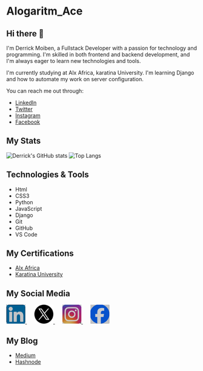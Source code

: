 
# Alogaritm_Ace

## Hi there 👋

I'm Derrick Moiben, a Fullstack Developer with a passion for technology and programming. I'm skilled in both frontend and backend development, and I'm always eager to learn new technologies and tools.

I'm currently studying at Alx Africa, karatina University. I'm learning Django and how to automate my work on server configuration.

You can reach me out through:
- [LinkedIn](https://www.linkedin.com/in/derrick-moiben)
- [Twitter](https://twitter.com/DerrickMoio)
- [Instagram](https://instagram.com/k.i.m_kimtai)
- [Facebook](https://www.facebook.com/derrick.moiben)


## My Stats

![Derrick's GitHub stats](https://github-readme-stats.vercel.app/api?username=derrickkimtai&show_icons=true&theme=radical)
![Top Langs](https://github-readme-stats.vercel.app/api/top-langs/?username=derrickkimtai&layout=compact)

## Technologies & Tools

- Html
- CSS3
- Python
- JavaScript
- Django
- Git
- GitHub
- VS Code


## My Certifications

- [Alx Africa](https://www.alxafrica.com/)
- [Karatina University](https://www.karu.ac.ke/)

## My Social Media

<a href="https://www.linkedin.com/in/derrick-moiben" style="margin-right: 20px;">
    <img src="/styles/Screenshot-194.png" width="50" height="50" alt="LinkedIn" title="LinkedIn">
</a>
<a href="https://twitter.com/DerrickMoio" style="margin-right: 20px;">
    <img src="/styles/twitter_5969020.png" width="50" height="50" alt="Twitter" title="Twitter">
</a>
<a href="https://instagram.com/k.i.m_kimtai" style="margin-right: 20px;">
    <img src="/styles/Screenshot-193.png" width="50" height="50" alt="Instagram" title="Instagram">
</a>
<a href="https://www.facebook.com/derrick.moiben">
    <img src="/styles/Screenshot-195.png" width="50" height="50" alt="Facebook" title="Facebook">
</a>

## My Blog

- [Medium](https://derrickmoiben.medium.com/)
- [Hashnode](https://derrickmoiben.hashnode.dev/)






    

